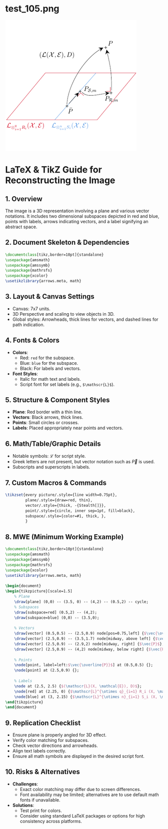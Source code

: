 # test_105.png

![test_105.png](../../../eval_dataset/images/test_105.png)

# LaTeX & TikZ Guide for Reconstructing the Image

## 1. Overview
The image is a 3D representation involving a plane and various vector notations. It includes two dimensional subspaces depicted in red and blue, points with labels, arrows indicating vectors, and a label signifying an abstract space.

## 2. Document Skeleton & Dependencies

```latex
\documentclass[tikz,border=10pt]{standalone}
\usepackage{amsmath}
\usepackage{amssymb}
\usepackage{mathrsfs}
\usepackage{xcolor}
\usetikzlibrary{arrows.meta, math}
```

## 3. Layout & Canvas Settings

- Canvas: 7x7 units.
- 3D Perspective and scaling to view objects in 3D.
- Global styles: Arrowheads, thick lines for vectors, and dashed lines for path indication.

## 4. Fonts & Colors

- **Colors**:
  - Red: `red` for the subspace.
  - Blue: `blue` for the subspace.
  - Black: For labels and vectors.
- **Font Styles**:
  - Italic for math text and labels.
  - Script font for set labels (e.g., `$\mathscr{L}$`).

## 5. Structure & Component Styles

- **Plane**: Red border with a thin line.
- **Vectors**: Black arrows, thick lines. 
- **Points**: Small circles or crosses.
- **Labels**: Placed appropriately near points and vectors.

## 6. Math/Table/Graphic Details

- Notable symbols: $\mathscr{L}$ for script style.
- Greek letters are not present, but vector notation such as $\vec{P}$ is used.
- Subscripts and superscripts in labels.

## 7. Custom Macros & Commands

```latex
\tikzset{every picture/.style={line width=0.75pt}, 
         plane/.style={draw=red, thin},
         vector/.style={thick, -{Stealth[]}},
         point/.style={circle, inner sep=1pt, fill=black},
         subspace/.style={color=#1, thick, },
         }
```

## 8. MWE (Minimum Working Example)

```latex
\documentclass[tikz,border=10pt]{standalone}
\usepackage{amsmath}
\usepackage{amssymb}
\usepackage{mathrsfs}
\usepackage{xcolor}
\usetikzlibrary{arrows.meta, math}

\begin{document}
\begin{tikzpicture}[scale=1.5]
    % Plane
    \draw[plane] (0,0) -- (3.5, 0) -- (4,2) -- (0.5,2) -- cycle;
    % Subspaces
    \draw[subspace=red] (0.5,2) -- (4,2);
    \draw[subspace=blue] (0,0) -- (3.5,0);
    
    % Vectors
    \draw[vector] (0.5,0.5) -- (2.5,0.9) node[pos=0.75,left] {$\vec{\overline{P}}$};
    \draw[vector] (2.5,0.9) -- (3.5,1.7) node[midway, above left] {$\vec{P_S,m}$};
    \draw[vector] (2.5,0.9) -- (2.9,2) node[midway, right] {$\vec{P}$};
    \draw[vector] (2.5,0.9) -- (4,2) node[midway, below right] {$\vec{P_R,m}$};

    % Points
    \node[point, label=left:$\vec{\overline{P}}$] at (0.5,0.5) {};
    \node[point] at (2.5,0.9) {};
    
    % Labels
    \node at (2.5, 2.5) {$(\mathscr{L}(X, \mathcal{E}), D)$};
    \node[red] at (2.25, 0) {$\mathscr{L}^{\otimes q}_{i=1} R_i (X, \mathcal{E})$};
    \node[blue] at (3, 2.15) {$\mathscr{L}^{\otimes n}_{i=1} S_i (X, \mathcal{E})$};
\end{tikzpicture}
\end{document}
```

## 9. Replication Checklist

- Ensure plane is properly angled for 3D effect.
- Verify color matching for subspaces.
- Check vector directions and arrowheads.
- Align text labels correctly.
- Ensure all math symbols are displayed in the desired script font.

## 10. Risks & Alternatives

- **Challenges**:
  - Exact color matching may differ due to screen differences.
  - Font availability may be limited; alternatives are to use default math fonts if unavailable.
- **Solutions**:
  - Test print for colors.
  - Consider using standard LaTeX packages or options for high consistency across platforms.

